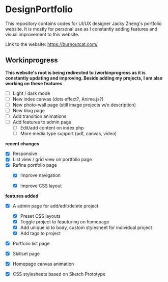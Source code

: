 DesignPortfolio
================
This repository contains codes for UI/UX designer Jacky Zheng's portfolio website. It is mostly for personal use as I constantly adding features and visual improvement to this website. 



Link to the website: <https://burnoutcat.com/>


Workinprogress 
-------------------
__This website's root is being redirected to /workinprogress as it is constantly updating and improving. Beside adding my projects, I am also working on these features__
- [ ] Light / dark mode
- [ ] New index canvas (dots effect?, Anime.js?)
- [ ] New photo-wall page (still image projects w/o description)
- [ ] New blog page
- [ ] Add transition animations
- [ ] Add features to admin page
  - [ ] Edit/add content on index.php
  - [ ] More media type support (pdf, canvas, video)

__recent changes__

- [x] Responsive 
- [x] List view / grid view on portfolio page
- [x] Refine portfolio page
	- [x] Improve navigation
	- [x] Improve CSS layout

  
__features added__
  
- [x] A admin page for add/edit/delete project
  - [x] Preset CSS layouts
  - [x] Toggle project to feauturing on homepage
  - [x] Add unique id to body, custom stylesheet for individual project
  - [x] Add tags to project
- [x] Portfolio list page
- [x] Skillset page
- [x] Homepage canvas animation
- [x] CSS stylesheets based on Sketch Prototype
  
  